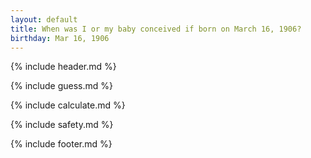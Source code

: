 ```yaml
---
layout: default
title: When was I or my baby conceived if born on March 16, 1906?
birthday: Mar 16, 1906
---
```


{% include header.md %}

{% include guess.md %}

{% include calculate.md %}

{% include safety.md %}

{% include footer.md %}



